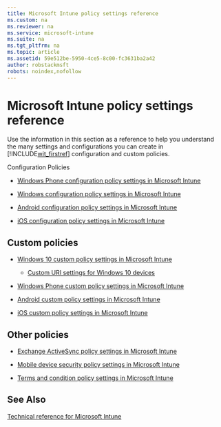 ```yaml
---
title: Microsoft Intune policy settings reference
ms.custom: na
ms.reviewer: na
ms.service: microsoft-intune
ms.suite: na
ms.tgt_pltfrm: na
ms.topic: article
ms.assetid: 59e512be-5950-4ce5-8c00-fc3631ba2a42
author: robstackmsft
robots: noindex,nofollow
---
```

# Microsoft Intune policy settings reference
Use the information in this section as a reference to help you understand the many settings and configurations you can create in [!INCLUDE[wit_firstref](../Token/wit_firstref_md.md)] configuration and custom policies.

Configuration Policies

-   [Windows Phone configuration policy settings in Microsoft Intune](../Topic/Windows-Phone-configuration-policy-settings-in-Microsoft-Intune.md)

-   [Windows configuration policy settings in Microsoft Intune](../Topic/Windows-configuration-policy-settings-in-Microsoft-Intune.md)

-   [Android configuration policy settings in Microsoft Intune](../Topic/Android-configuration-policy-settings-in-Microsoft-Intune.md)

-   [iOS configuration policy settings in Microsoft Intune](../Topic/iOS-configuration-policy-settings-in-Microsoft-Intune.md)

## Custom policies

-   [Windows 10 custom policy settings in Microsoft Intune](../Topic/Windows-10-custom-policy-settings-in-Microsoft-Intune.md)

    -   [Custom URI settings for Windows 10 devices](../Topic/Custom-URI-settings-for-Windows-10-devices.md)

-   [Windows Phone custom policy settings in Microsoft Intune](../Topic/Windows-Phone-custom-policy-settings-in-Microsoft-Intune.md)

-   [Android custom policy settings in Microsoft Intune](../Topic/Android-custom-policy-settings-in-Microsoft-Intune.md)

-   [iOS custom policy settings in Microsoft Intune](../Topic/iOS-custom-policy-settings-in-Microsoft-Intune.md)

## Other policies

-   [Exchange ActiveSync policy settings in Microsoft Intune](../Topic/Exchange-ActiveSync-policy-settings-in-Microsoft-Intune.md)

-   [Mobile device security policy settings in Microsoft Intune](../Topic/Mobile-device-security-policy-settings-in-Microsoft-Intune.md)

-   [Terms and condition policy settings in Microsoft Intune](../Topic/Terms-and-condition-policy-settings-in-Microsoft-Intune.md)

## See Also
[Technical reference for Microsoft Intune](../Topic/Technical-reference-for-Microsoft-Intune.md)

